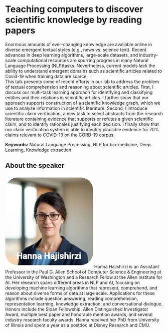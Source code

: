 # Teaching computers to discover scientific knowledge by reading papers  

Enormous amounts of ever-changing knowledge are available online in diverse emergent textual styles (e.g., news vs. science text). 
Recent advances in deep learning algorithms, large-scale datasets, and industry-scale computational resources are spurring progress in many Natural Language Processing (NLP)tasks.
Nevertheless, current models lack the ability to understand emergent domains such as scientific articles related to Covid-19 when training data are scarce.  
This talk presents some of recent efforts in our lab to address the problem of textual comprehension and reasoning about scientific articles. 
First, I discuss our multi-task learning approach for identifying and classifying entities and their relations in scientific articles. 
I further show that our approach supports construction of a scientific knowledge graph, which we use to analyze information in scientific literature. 
Second, I introduce scientific claim verification, a new task to select abstracts from the research literature containing evidence that supports 
or refutes a given scientific claim, and to identify rationales justifying each decision. 
I finally show that our claim verification system is able to identify plausible evidence for 70% claims relevant to COVID-19 on the CORD-19 corpus. 

**Keywords:** Natural Language Processing, NLP for bio-medicine, Deep Learning, Knowledge extraction


## About the speaker
![Image Text](https://github.com/women-plus-datascience/women-plus-datascience.github.io/raw/master/images/headshots/Hanna_Hajishirzi.png) Hanna Hajishirzi is an Assistant Professor in the Paul G. Allen School of Computer Science & Engineering at the University of Washington 
and a Research Fellow at the Allen Institute for AI. 
Her research spans different areas in NLP and AI, focusing on developing machine learning algorithms that represent, comprehend, and reason about diverse forms 
of data at large scale. Applications for these algorithms include question answering, reading comprehension, representation learning, knowledge extraction, 
and conversational dialogue. Honors include the Sloan Fellowship, Allen Distinguished Investigator Award, multiple best paper and honorable mention awards, 
and several industry research faculty awards. Hanna received her PhD from University of Illinois and spent a year as a postdoc at Disney Research and CMU.


